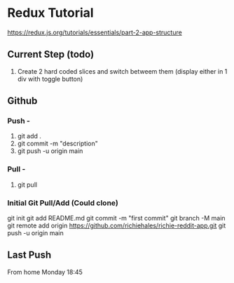 # Redux Tutorial
https://redux.js.org/tutorials/essentials/part-2-app-structure

## Current Step (todo)
1. Create 2 hard coded slices and switch betweem them (display either in 1 div with toggle button)

## Github
### Push - 
1. git add .
2. git commit -m "description"
3. git push -u origin main

### Pull -
1. git pull


### Initial Git Pull/Add (Could clone)
git init
git add README.md
git commit -m "first commit"
git branch -M main
git remote add origin https://github.com/richiehales/richie-reddit-app.git
git push -u origin main

## Last Push
From home Monday 18:45